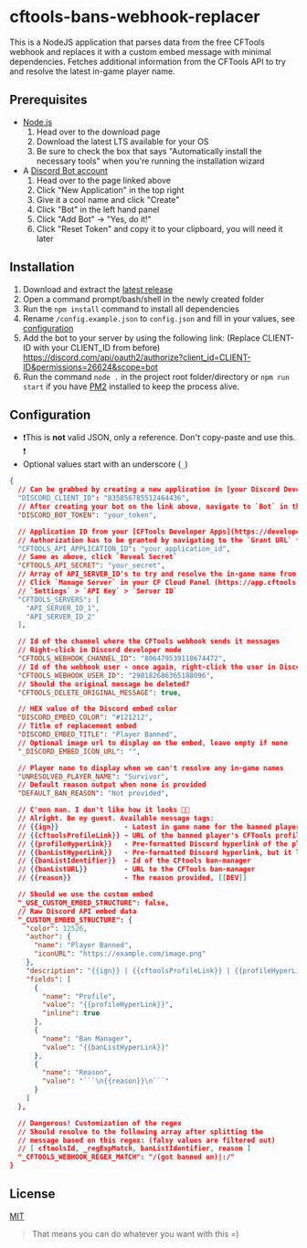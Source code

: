 # cftools-bans-webhook-replacer

This is a NodeJS application that parses data from the free CFTools webhook and replaces it with a custom embed message with minimal dependencies. Fetches additional information from the CFTools API to try and resolve the latest in-game player name.

## Prerequisites

- [Node.js](https://nodejs.org/en/download/)
    1) Head over to the download page
    2) Download the latest LTS available for your OS
    3) Be sure to check the box that says "Automatically install the necessary tools" when you're running the installation wizard
- A [Discord Bot account](https://discord.com/developers/applications)
    1) Head over to the page linked above
    2) Click "New Application" in the top right
    3) Give it a cool name and click "Create"
    4) Click "Bot" in the left hand panel
    5) Click "Add Bot" -> "Yes, do it!"
    6) Click "Reset Token" and copy it to your clipboard, you will need it later

## Installation

1. Download and extract the [latest release](https://github.com/Mirasaki/cftools-bans-webhook-replacer/releases)
2. Open a command prompt/bash/shell in the newly created folder
3. Run the `npm install` command to install all dependencies
4. Rename `/config.example.json` to `config.json` and fill in your values, see [configuration](#configuration)
5. Add the bot to your server by using the following link: (Replace CLIENT-ID with your CLIENT_ID from before) <https://discord.com/api/oauth2/authorize?client_id=CLIENT-ID&permissions=26624&scope=bot>
6. Run the command `node .` in the project root folder/directory or `npm run start` if you have [PM2](https://pm2.keymetrics.io/) installed to keep the process alive.

## Configuration

- ❗This is **not** valid JSON, only a reference. Don't copy-paste and use this. ❗
- Optional values start with an underscore (`_`)

```json
{
  // Can be grabbed by creating a new application in [your Discord Developer Portal](https://discord.com/developers/applications)
  "DISCORD_CLIENT_ID": "835856785512464436",
  // After creating your bot on the link above, navigate to `Bot` in the left-side menu to reveal your bot-token
  "DISCORD_BOT_TOKEN": "your_token",

  // Application ID from your [CFTools Developer Apps](https://developer.cftools.cloud/applications)
  // Authorization has to be granted by navigating to the `Grant URL` that's displayed in your app overview
  "CFTOOLS_API_APPLICATION_ID": "your_application_id",
  // Same as above, click `Reveal Secret`
  "CFTOOLS_API_SECRET": "your_secret",
  // Array of API_SERVER_ID's to try and resolve the in-game name from
  // Click `Manage Server` in your CF Cloud Panel (https://app.cftools.cloud/dashboard)
  // `Settings` > `API Key` > `Server ID`
  "CFTOOLS_SERVERS": [
    "API_SERVER_ID_1",
    "API_SERVER_ID_2"
  ],

  // Id of the channel where the CFTools webhook sends it messages
  // Right-click in Discord developer mode
  "CFTOOLS_WEBHOOK_CHANNEL_ID": "806479539110674472",
  // Id of the webhook user - once again, right-click the user in Discord developer mode
  "CFTOOLS_WEBHOOK_USER_ID": "290182686365188096",
  // Should the original message be deleted?
  "CFTOOLS_DELETE_ORIGINAL_MESSAGE": true,

  // HEX value of the Discord embed color
  "DISCORD_EMBED_COLOR": "#121212",
  // Title of replacement embed
  "DISCORD_EMBED_TITLE": "Player Banned",
  // Optional image url to display on the embed, leave empty if none
  "_DISCORD_EMBED_ICON_URL": "",

  // Player name to display when we can't resolve any in-game names
  "UNRESOLVED_PLAYER_NAME": "Survivor",
  // Default reason output when none is provided
  "DEFAULT_BAN_REASON": "Not provided",

  // C'mon man. I don't like how it looks 😮‍💨
  // Alright. Be my guest. Available message tags:
  // {{ign}}                - Latest in game name for the banned player
  // {{cftoolsProfileLink}} - URL of the banned player's CFTools profile
  // {{profileHyperLink}}   - Pre-formatted Discord hyperlink of the player's CFTools profile
  // {{banListHyperLink}}   - Pre-formatted Discord hyperlink, but it links to a ban-manager O;
  // {{banListIdentifier}}  - Id of the CFtools ban-manager
  // {{banListURL}}         - URL to the CFTools ban-manager
  // {{reason}}             - The reason provided, [[DEV]]

  // Should we use the custom embed
  "_USE_CUSTOM_EMBED_STRUCTURE": false,
  // Raw Discord API embed data
  "_CUSTOM_EMBED_STRUCTURE": {
    "color": 12526,
    "author": {
      "name": "Player Banned",
      "iconURL": "https://example.com/image.png"
    },
    "description": "{{ign}} | {{cftoolsProfileLink}} | {{profileHyperLink}} | {{banListHyperLink}} | {{banListIdentifier}} | {{banListURL}} | {{reason}}",
    "fields": [
      {
        "name": "Profile",
        "value": "{{profileHyperLink}}",
        "inline": true
      },
      {
        "name": "Ban Manager",
        "value": "{{banListHyperLink}}"
      },
      {
        "name": "Reason",
        "value": "```\n{{reason}}\n```"
      }
    ]
  },

  // Dangerous! Customization of the regex
  // Should resolve to the following array after splitting the
  // message based on this regex: (falsy values are filtered out)
  // [ cftoolsId, _regExpMatch, banListIdentifier, reason ]
  "_CFTOOLS_WEBHOOK_REGEX_MATCH": "/(got banned on)|:/"
}
```

## License

[MIT](https://choosealicense.com/licenses/mit/)

> That means you can do whatever you want with this =)
